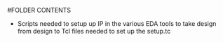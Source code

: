#FOLDER CONTENTS
* Scripts needed to setup up IP in the various EDA tools to take design from design to Tcl files needed to set up the setup.tc


  